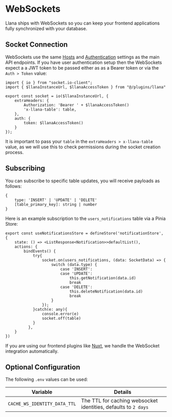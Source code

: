 # WebSockets

Llana ships with WebSockets so you can keep your frontend applications fully synchronized with your database.

## Socket Connection

WebSockets use the same [Hosts](/configuration#hosts) and [Authentication](/configuration#authentication) settings as the main API endpoints. If you have user authentication setup then the WebSockets expect a a JWT token to be passed either as as a Bearer token or via the `Auth > Token` value:

```
import { io } from "socket.io-client";
import { $llanaInstanceUrl, $llanaAccessToken } from "@/plugins/llana"

export const socket = io($llanaInstanceUrl, {
	extraHeaders: {
		Authorization: 'Bearer ' + $llanaAccessToken()
        'x-llana-table': table,
	},
	auth: {
		token: $llanaAccessToken()
	}
});
```

It is important to pass your `table` in the `extraHeaders > x-llana-table` value, as we will use this to check permissions during the socket creation process.

## Subscribing

You can subscribe to specific table updates, you will receive payloads as follows:

```
{
    type: 'INSERT' | 'UPDATE' | 'DELETE'
	[table_primary_key]: string | number
}
```

Here is an example subscription to the `users_notifications` table via a Pinia Store:

```
export const useNotificationsStore = defineStore('notificationStore', {
	state: () => <ListResponse<Notification>>defaultList(),
	actions: {
		bindEvents() {
			try{
				socket.on(users_notifications, (data: SocketData) => {
					switch (data.type) {
						case 'INSERT':
						case 'UPDATE':
							this.getNotification(data.id)
							break
						case 'DELETE':
							this.deleteNotification(data.id)
							break
					}
				});
			}catch(e: any){
				console.error(e)
				socket.off(table)
			}
		  },
    }
})
```

If you are using our frontend plugins like [Nuxt](/integrations/nuxt), we handle the WebSocket integration automatically. 


## Optional Configuration

The following `.env` values can be used: 

|Variable | Details|
|--------|---------|
|`CACHE_WS_IDENTITY_DATA_TTL`  | The TTL for caching websocket identities, defaults to `2 days`  |